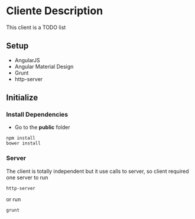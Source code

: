 # Cliente Description

This client is a TODO list

## Setup
- AngularJS
- Angular Material Design
- Grunt
- http-server


## Initialize
###  Install Dependencies
- Go to the **public** folder
```
npm install
bower install
```

### Server
The client is totally independent but it use calls to server, so client required one server to run
```
http-server
```
or run
```
grunt
```
